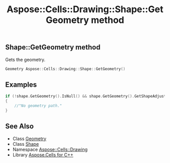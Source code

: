 ﻿---
title: Aspose::Cells::Drawing::Shape::GetGeometry method
linktitle: GetGeometry
second_title: Aspose.Cells for C++ API Reference
description: 'Aspose::Cells::Drawing::Shape::GetGeometry method. Gets the geometry in C++.'
type: docs
weight: 18500
url: /cpp/aspose.cells.drawing/shape/getgeometry/
---
## Shape::GetGeometry method


Gets the geometry.

```cpp
Geometry Aspose::Cells::Drawing::Shape::GetGeometry()
```


## Examples


```cpp
if (!shape.GetGeometry().IsNull() && shape.GetGeometry().GetShapeAdjustValues().GetCount() == 0)
{
    //"No geometry path."
}
```

## See Also

* Class [Geometry](../../geometry/)
* Class [Shape](../)
* Namespace [Aspose::Cells::Drawing](../../)
* Library [Aspose.Cells for C++](../../../)
